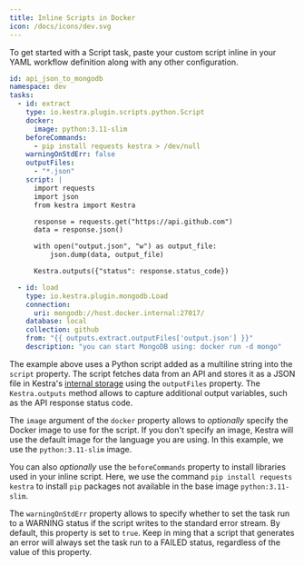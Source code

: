 ```yaml
---
title: Inline Scripts in Docker
icon: /docs/icons/dev.svg
---
```


To get started with a Script task, paste your custom script inline in your YAML workflow definition along with any other configuration.

```yaml
id: api_json_to_mongodb
namespace: dev
tasks:
  - id: extract
    type: io.kestra.plugin.scripts.python.Script
    docker:
      image: python:3.11-slim
    beforeCommands:
      - pip install requests kestra > /dev/null
    warningOnStdErr: false
    outputFiles:
      - "*.json"
    script: |
      import requests
      import json
      from kestra import Kestra

      response = requests.get("https://api.github.com")
      data = response.json()

      with open("output.json", "w") as output_file:
          json.dump(data, output_file)

      Kestra.outputs({"status": response.status_code})

  - id: load
    type: io.kestra.plugin.mongodb.Load
    connection:
      uri: mongodb://host.docker.internal:27017/
    database: local
    collection: github
    from: "{{ outputs.extract.outputFiles['output.json'] }}"
    description: "you can start MongoDB using: docker run -d mongo"
```

The example above uses a Python script added as a multiline string into the `script` property. The script fetches data from an API and stores it as a JSON file in Kestra's [internal storage](../../03.concepts/internal-storage.md) using the `outputFiles` property. The `Kestra.outputs` method allows to capture additional output variables, such as the API response status code.

The `image` argument of the `docker` property allows to *optionally* specify the Docker image to use for the script. If you don't specify an image, Kestra will use the default image for the language you are using. In this example, we use the `python:3.11-slim` image.

You can also *optionally* use the `beforeCommands` property to install libraries used in your inline script. Here, we use the command `pip install requests kestra` to install `pip` packages not available in the base image `python:3.11-slim`.

The `warningOnStdErr` property allows to specify whether to set the task run to a WARNING status if the script writes to the standard error stream. By default, this property is set to `true`. Keep in ming that a script that generates an error will always set the task run to a FAILED status, regardless of the value of this property.